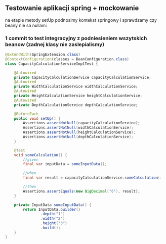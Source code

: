 ## Testowanie aplikacji spring + mockowanie
na etapie metody setUp podnosimy kontekst springowy i sprawdzamy czy beany nie sa nullami

### 1 commit to test integracyjny z podniesieniem wszytskich beanow (zadnej klasy nie zaslepialismy)

```java
@ExtendWith(SpringExtension.class)
@ContextConfiguration(classes = BeanConfiguration.class)
class CapacityCalculationServiceImplTest {

    @Autowired
    private CapacityCalculationService capacityCalculationService;
    @Autowired
    private WidthCalculationService widthCalculationService;
    @Autowired
    private HeightCalculationService heightCalculationService;
    @Autowired
    private DepthCalculationService depthCalculationService;

    @BeforeEach
    public void setUp() {
        Assertions.assertNotNull(capacityCalculationService);
        Assertions.assertNotNull(widthCalculationService);
        Assertions.assertNotNull(heightCalculationService);
        Assertions.assertNotNull(depthCalculationService);
    }

    @Test
    void someCalculation() {
        //given
        final var inputData = someInputData();

        //when
        final var result = capacityCalculationService.someCalculation(inputData);

        //then
        Assertions.assertEquals(new BigDecimal("6"), result);
    }

    private InputData someInputData() {
        return InputData.builder()
                .depth("1")
                .width("2")
                .height("3")
                .build();
    }
}
```